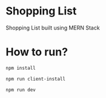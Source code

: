 # Shopping List
Shopping List built using MERN Stack

# How to run?
```bash
npm install
```
```bash
npm run client-install
```
```bash
npm run dev
```


